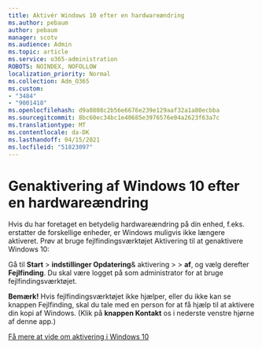 ```yaml
---
title: Aktivér Windows 10 efter en hardwareændring
ms.author: pebaum
author: pebaum
manager: scotv
ms.audience: Admin
ms.topic: article
ms.service: o365-administration
ROBOTS: NOINDEX, NOFOLLOW
localization_priority: Normal
ms.collection: Adm_O365
ms.custom:
- "3484"
- "9001418"
ms.openlocfilehash: d9a0808c2b56e6676e239e129aaf32a1a80ecbba
ms.sourcegitcommit: 8bc60ec34bc1e40685e3976576e04a2623f63a7c
ms.translationtype: MT
ms.contentlocale: da-DK
ms.lasthandoff: 04/15/2021
ms.locfileid: "51823097"
---
```

# <a name="reactivating-windows-10-after-a-hardware-change"></a>Genaktivering af Windows 10 efter en hardwareændring

Hvis du har foretaget en betydelig hardwareændring på din enhed, f.eks. erstatter de forskellige enheder, er Windows muligvis ikke længere aktiveret. Prøv at bruge fejlfindingsværktøjet Aktivering til at genaktivere Windows 10:

Gå til **Start**  >  **indstillinger Opdatering**& aktivering  >    >  **af**, og vælg derefter **Fejlfinding**. Du skal være logget på som administrator for at bruge fejlfindingsværktøjet.

**Bemærk!** Hvis fejlfindingsværktøjet ikke hjælper, eller du ikke  kan se knappen Fejlfinding, skal du tale med en person for at få hjælp til at aktivere din kopi af Windows. (Klik på **knappen Kontakt** os i nederste venstre hjørne af denne app.)

[Få mere at vide om aktivering i Windows 10](https://support.microsoft.com/help/12440/windows-10-activate)
